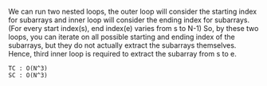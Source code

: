 We can run two nested loops, the outer loop will consider the 
starting index for subarrays and inner loop will consider the 
ending index for subarrays. 
(For every start index(s), end index(e) varies from s to N-1)
So, by these two loops, you can iterate on all possible starting and ending index
of the subarrays, but they do not actually extract the subarrays themselves.
Hence, third inner loop is required to extract the subarray from s to e.

    TC : O(N^3)
    SC : O(N^3)